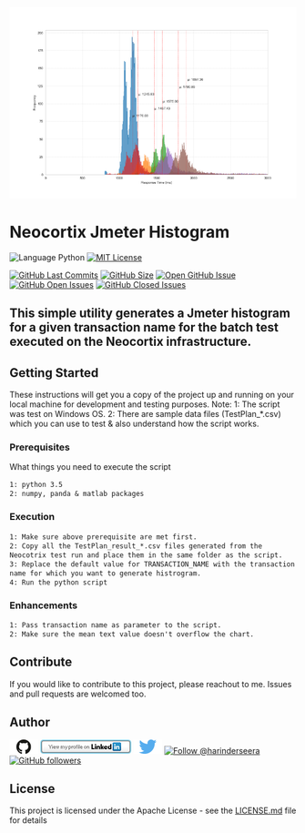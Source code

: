 ![index](https://github.com/hseera/neocortix-jmeter-histogram/blob/main/image/histogram.png)

# Neocortix Jmeter Histogram
![Language Python](https://img.shields.io/badge/%20Language-python-blue.svg) [![MIT License](http://img.shields.io/badge/License-MIT-blue.png)](LICENSE)

[![GitHub Last Commits](https://img.shields.io/github/last-commit/hseera/python-utilities.svg)](https://github.com/hseera/python-utilities/commits/) [![GitHub Size](https://img.shields.io/github/repo-size/hseera/python-utilities.svg)](https://github.com/hseera/python-utilities/)
[![Open GitHub Issue](https://img.shields.io/badge/Open-Incident-brightgreen.svg)](https://github.com/hseera/python-utilities/issues/new/choose)
[![GitHub Open Issues](https://img.shields.io/github/issues/hseera/python-utilities?color=purple)](https://github.com/hseera/python-utilities/issues?q=is%3Aopen+is%3Aissue)
[![GitHub Closed Issues](https://img.shields.io/github/issues-closed/hseera/python-utilities?color=purple)](https://github.com/hseera/python-utilities/issues?q=is%3Aclosed+is%3Aissue)

This simple utility generates a Jmeter histogram for a given transaction name for the batch test executed on the Neocortix infrastructure. 
---
## Getting Started

These instructions will get you a copy of the project up and running on your local machine for development and testing purposes.
Note: 
1: The script was test on Windows OS.
2: There are sample data files (TestPlan_*.csv) which you can use to test & also understand how the script works.


### Prerequisites

What things you need to execute the script

```
1: python 3.5
2: numpy, panda & matlab packages

```

### Execution

```
1: Make sure above prerequisite are met first.
2: Copy all the TestPlan_result_*.csv files generated from the Neocotrix test run and place them in the same folder as the script.
3: Replace the default value for TRANSACTION_NAME with the transaction name for which you want to generate histrogram.
4: Run the python script
```

### Enhancements
```
1: Pass transaction name as parameter to the script.
2: Make sure the mean text value doesn't overflow the chart.
```

## Contribute

If you would like to contribute to this project, please reachout to me. Issues and pull requests are welcomed too.

## Author
[<img id="github" src="./images/github.png" width="50" a="https://github.com/hseera/">](https://github.com/hseera/)    [<img src="./images/linkedin.png" style="max-width:100%;" >](https://www.linkedin.com/in/hpseera) [<img id="twitter" src="./images/twitter.png" width="50" a="twitter.com/HarinderSeera/">](https://twitter.com/@HarinderSeera) <a href="https://twitter.com/intent/follow?screen_name=harinderseera"> <img src="https://img.shields.io/twitter/follow/harinderseera.svg?label=Follow%20@harinderseera" alt="Follow @harinderseera" /> </a>          [![GitHub followers](https://img.shields.io/github/followers/hseera.svg?style=social&label=Follow&maxAge=2592000)](https://github.com/hseera?tab=followers)


## License

This project is licensed under the Apache License - see the [LICENSE.md](LICENSE.md) file for details

